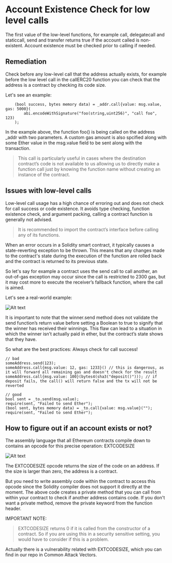 # Account Existence Check for low level calls

The first value of the low-level functions, for example call, delegatecall and staticcall, send and transfer returns true if the account called is non-existent. Account existence must be checked prior to calling if needed.

## Remediation

Check before any low-level call that the address actually exists, for example before the low level call in the callERC20 function you can check that the address is a contract by checking its code size.

Let's see an example:

```
    (bool success, bytes memory data) = _addr.call{value: msg.value, gas: 5000}(
        abi.encodeWithSignature("foo(string,uint256)", "call foo", 123)
    );
```

In the example above, the function foo() is being called on the address \_addr with two parameters. A custom gas amount is also spcified along with some Ether value in the msg.value field to be sent along with the transaction.

> This call is particularly useful in cases where the destination contract’s code is not available to us allowing us to directly make a function call just by knowing the function name without creating an instance of the contract.

## Issues with low-level calls

Low-level call usage has a high chance of erroring out and does not check for call success or code existence. It avoids type checking, function existence check, and argument packing, calling a contract function is generally not advised.

> It is recommended to import the contract’s interface before calling any of its functions.

When an error occurs in a Solidity smart contract, it typically causes a state-reverting exception to be thrown. This means that any changes made to the contract's state during the execution of the function are rolled back and the contract is returned to its previous state.

So let's say for example a contract uses the send call to call another, an out-of-gas exception may occur since the call is restricted to 2300 gas, but it may cost more to execute the receiver’s fallback function, where the call is aimed.

Let's see a real-world example:

![Alt text](<../Common Attack Vectors/image/Account Existence Check for low level calls/notCheckingSendFunction.png>)

It is important to note that the winner.send method does not validate the send function’s return value before setting a Boolean to true to signify that the winner has received their winnings. This flaw can lead to a situation in which the winner isn’t actually paid in ether, but the contract’s state shows that they have.

So what are the best practices: Always check for call success!

```
// bad
someAddress.send(123);
someAddress.call{msg.value: 12, gas: 1233}() // this is dangerous, as it will forward all remaining gas and doesn't check for the result
someAddress.call{msg.value: 100}(bytes4(sha3("deposit()"))); // if deposit fails, the call() will return false and the tx will not be reverted

// good
bool sent = _to.send(msg.value);
require(sent, "Failed to send Ether");
(bool sent, bytes memory data) = _to.call{value: msg.value}("");
require(sent, "Failed to send Ether");
```

## How to figure out if an account exists or not?

The assembly language that all Ethereum contracts compile down to contains an opcode for this precise operation: EXTCODESIZE

![Alt text](<../Common Attack Vectors/image/Account Existence Check for low level calls/isContract\_check if contract exists.png>)

The EXTCODESIZE opcode returns the size of the code on an address. If the size is larger than zero, the address is a contract.

But you need to write assembly code within the contract to access this opcode since the Solidity compiler does not support it directly at the moment. The above code creates a private method that you can call from within your contract to check if another address contains code. If you don't want a private method, remove the private keyword from the function header.

IMPORTANT NOTE:

> EXTCODESIZE returns 0 if it is called from the constructor of a contract. So if you are using this in a security sensitive setting, you would have to consider if this is a problem.

Actually there is a vulnerability related with EXTCODESIZE, which you can find in our repo in Common Attack Vectors.
